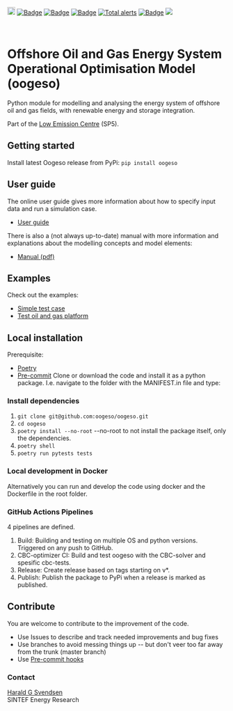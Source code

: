 <p>
<a href="https://badge.fury.io/gh/oogeso%2Foogeso"><img src="https://badge.fury.io/gh/oogeso%2Foogeso.svg" alt="GitHub version" alt="Badge" height="18"></a>
<a href="https://github.com/oogeso/oogeso/actions/workflows/build.yml?query=workflow%3ACI"><img src="https://img.shields.io/github/workflow/status/oogeso/oogeso/CI" alt="Badge"></a>
<a href="https://www.python.org/"><img src="https://img.shields.io/badge/python-3.7%20%7C%203.8%20%7C%203.9%20%7C%203.10-blue.svg" alt="Badge"></a>
<a href="https://github.com/psf/black"><img src="https://img.shields.io/badge/code%20style-black-000000.svg" alt="Badge"></a>
<a href="https://lgtm.com/projects/g/oogeso/oogeso/alerts/"><img alt="Total alerts" src="https://img.shields.io/lgtm/alerts/g/oogeso/oogeso.svg?logo=lgtm&logoWidth=18"/></a>
<a href="https://lgtm.com/projects/g/oogeso/oogeso/context:python"><img src="https://img.shields.io/lgtm/grade/python/g/oogeso/oogeso.svg?logo=lgtm&logoWidth=18" alt="Badge"></a>
<a href="https://mybinder.org/v2/git/https%3A%2F%2Fbitbucket.org%2Fharald_g_svendsen%2Foogeso/HEAD?filepath=examples"><img src="https://mybinder.org/badge_logo.svg alt="Badge""></a>
</p>
<br/>

# Offshore Oil and Gas Energy System Operational Optimisation Model (oogeso)

Python module for modelling and analysing the energy system of offshore oil and gas fields, with renewable energy and storage integration.

Part of the [Low Emission Centre](https://www.sintef.no/en/projects/lowemission-research-centre/) (SP5).

## Getting started
Install latest Oogeso release from PyPi:
`pip install oogeso`

## User guide
The online user guide  gives more information about how to
specify input data and run a simulation case.

*  [User guide](https://github.com/oogeso/oogeso/blob/master/userguide.md)

There is also a (not always up-to-date) manual with more information and explanations
about the modelling concepts and model elements:

* [Manual (pdf)](https://github.com/oogeso/oogeso/blob/master/docs/oogeso_manual.pdf)

## Examples
Check out the examples:

* [Simple test case](https://github.com/oogeso/oogeso/blob/master/examples/test%20case2.ipynb)
* [Test oil and gas platform](https://github.com/oogeso/oogeso/blob/master/examples/leogo_reference_platform.ipynb)

## Local installation
Prerequisite: 
- [Poetry](https://python-poetry.org/docs/#installation)
- [Pre-commit](https://pre-commit.com/)
Clone or download the code and install it as a python package. I.e. navigate to the folder with the MANIFEST.in file and type:

### Install dependencies
1. `git clone git@github.com:oogeso/oogeso.git`
2. `cd oogeso`
3. `poetry install --no-root`  --no-root to not install the package itself, only the dependencies.
4. `poetry shell`
5. `poetry run pytests tests`

### Local development in Docker
Alternatively you can run and develop the code using docker and the Dockerfile in the root folder.

### GitHub Actions Pipelines
4 pipelines are defined.

1. Build: Building and testing on multiple OS and python versions. Triggered on any push to GitHub.
2. CBC-optimizer CI: Build and test oogeso with the CBC-solver and spesific cbc-tests.
3. Release: Create release based on tags starting on v*.
4. Publish: Publish the package to PyPi when a release is marked as published.

## Contribute
You are welcome to contribute to the improvement of the code.

* Use Issues to describe and track needed improvements and bug fixes
* Use branches to avoid messing things up -- but don't veer too far away from the trunk (master branch)
* Use [Pre-commit hooks](https://pre-commit.com/)

### Contact

[Harald G Svendsen](https://www.sintef.no/en/all-employees/employee/?empid=3414)  
SINTEF Energy Research
